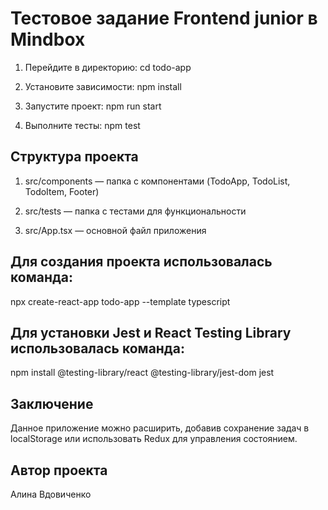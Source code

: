 # Тестовое задание Frontend junior в Mindbox

1. Перейдите в директорию: cd todo-app

2. Установите зависимости: npm install

3. Запустите проект: npm run start

4. Выполните тесты: npm test

## Структура проекта

1. src/components — папка с компонентами (TodoApp, TodoList, TodoItem, Footer)

2. src/tests — папка с тестами для функциональности

3. src/App.tsx — основной файл приложения

## Для создания проекта использовалась команда:

npx create-react-app todo-app --template typescript

## Для установки Jest и React Testing Library использовалась команда:

npm install @testing-library/react @testing-library/jest-dom jest

## Заключение
Данное приложение можно расширить, добавив сохранение задач в localStorage или использовать Redux для управления состоянием.

## Автор проекта

Алина Вдовиченко